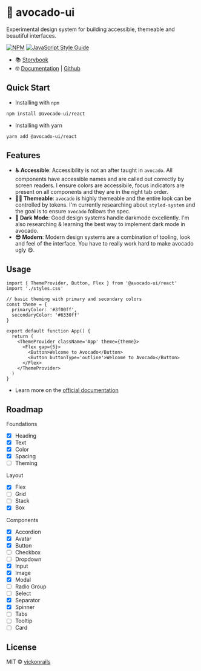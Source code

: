 # 🥑 avocado-ui

Experimental design system for building accessible, themeable and beautiful interfaces.

[![NPM](https://img.shields.io/npm/v/avocado-ui.svg)](https://www.npmjs.com/package/avocado-ui) [![JavaScript Style Guide](https://img.shields.io/badge/code_style-standard-brightgreen.svg)](https://standardjs.com)

- 📚 [Storybook](https://avocado-ui-storybook.vercel.app/)
- 🤓 [Documentation](https://avocado-ui.vercel.app/) | [Github](https://github.com/vickOnRails/avocado-docs)

## Quick Start

- Installing with `npm`

```bash
npm install @avocado-ui/react
```

- Installing with yarn

```bash
yarn add @avocado-ui/react
```

## Features

- **♿ Accessible**: Accessibility is not an after taught in `avocado`. All components have accessible names and are called out correctly by screen readers. I ensure colors are accessibile, focus indicators are present on all components and they are in the right tab order.
- **💅🏼 Themeable**: `avocado` is highly themeable and the entire look can be controlled by tokens. I'm currently researching about `styled-system` and the goal is to ensure `avocado` follows the spec.
- **🌃 Dark Mode**: Good design systems handle darkmode excellently. I'm also researching & learning the best way to implement dark mode in avocado.
- **😎 Modern**: Modern design systems are a combination of tooling, look and feel of the interface. You have to really work hard to make avocado ugly 😋.

## Usage

```tsx
import { ThemeProvider, Button, Flex } from '@avocado-ui/react'
import './styles.css'

// basic theming with primary and secondary colors
const theme = {
  primaryColor: '#3f00ff',
  secondaryColor: '#6330ff'
}

export default function App() {
  return (
    <ThemeProvider className='App' theme={theme}>
      <Flex gap={5}>
        <Button>Welcome to Avocado</Button>
        <Button buttonType='outline'>Welcome to Avocado</Button>
      </Flex>
    </ThemeProvider>
  )
}
```

- Learn more on the [official documentation](https://avocado-ui.vercel.app/docs/)

## Roadmap

Foundations

- [x] Heading
- [x] Text
- [x] Color
- [x] Spacing
- [ ] Theming

Layout

- [x] Flex
- [ ] Grid
- [ ] Stack
- [x] Box

Components

- [x] Accordion
- [x] Avatar
- [x] Button
- [ ] Checkbox
- [ ] Dropdown
- [x] Input
- [x] Image
- [x] Modal
- [ ] Radio Group
- [ ] Select
- [x] Separator
- [x] Spinner
- [ ] Tabs
- [ ] Tooltip
- [ ] Card

## License

MIT © [vickonrails](https://github.com/vickonrails)

